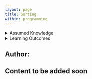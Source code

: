 ```yaml
---
layout: page
title: Sorting
within: programming
---
```


<details class="prereq" markdown="1"><summary>Assumed Knowledge</summary>

  * <a href="functions">Functions</a>
  * <a href="composite-data">Composite Data (Arrays)</a>
  * <a href="classes_array_of_objects">Classes</a>
  * <a href="lists">ArrayLists</a>
</details>

<details class="outcomes" markdown="1"><summary>Learning Outcomes</summary>

  * Understand why data needs to be sorted
  * Understand how data can be sorted
</details>

## Author:

## Content to be added soon
